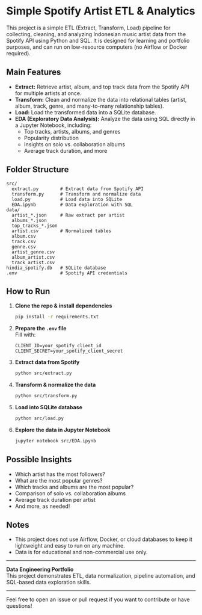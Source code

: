 # Simple Spotify Artist ETL & Analytics

This project is a simple ETL (Extract, Transform, Load) pipeline for collecting, cleaning, and analyzing Indonesian music artist data from the Spotify API using Python and SQL. It is designed for learning and portfolio purposes, and can run on low-resource computers (no Airflow or Docker required).

## Main Features

- **Extract:** Retrieve artist, album, and top track data from the Spotify API for multiple artists at once.
- **Transform:** Clean and normalize the data into relational tables (artist, album, track, genre, and many-to-many relationship tables).
- **Load:** Load the transformed data into a SQLite database.
- **EDA (Exploratory Data Analysis):** Analyze the data using SQL directly in a Jupyter Notebook, including:
  - Top tracks, artists, albums, and genres
  - Popularity distribution
  - Insights on solo vs. collaboration albums
  - Average track duration, and more

## Folder Structure

```
src/
  extract.py        # Extract data from Spotify API
  transform.py      # Transform and normalize data
  load.py           # Load data into SQLite
  EDA.ipynb         # Data exploration with SQL
data/
  artist_*.json     # Raw extract per artist
  albums_*.json
  top_tracks_*.json
  artist.csv        # Normalized tables
  album.csv
  track.csv
  genre.csv
  artist_genre.csv
  album_artist.csv
  track_artist.csv
hindia_spotify.db   # SQLite database
.env                # Spotify API credentials
```

## How to Run

1. **Clone the repo & install dependencies**
   ```bash
   pip install -r requirements.txt
   ```

2. **Prepare the `.env` file**  
   Fill with:
   ```
   CLIENT_ID=your_spotify_client_id
   CLIENT_SECRET=your_spotify_client_secret
   ```

3. **Extract data from Spotify**
   ```bash
   python src/extract.py
   ```

4. **Transform & normalize the data**
   ```bash
   python src/transform.py
   ```

5. **Load into SQLite database**
   ```bash
   python src/load.py
   ```

6. **Explore the data in Jupyter Notebook**
   ```bash
   jupyter notebook src/EDA.ipynb
   ```

## Possible Insights

- Which artist has the most followers?
- What are the most popular genres?
- Which tracks and albums are the most popular?
- Comparison of solo vs. collaboration albums
- Average track duration per artist
- And more, as needed!

## Notes

- This project does not use Airflow, Docker, or cloud databases to keep it lightweight and easy to run on any machine.
- Data is for educational and non-commercial use only.

---

**Data Engineering Portfolio**  
This project demonstrates ETL, data normalization, pipeline automation, and SQL-based data exploration skills.

---

Feel free to open an issue or pull request if you want to contribute or have questions!